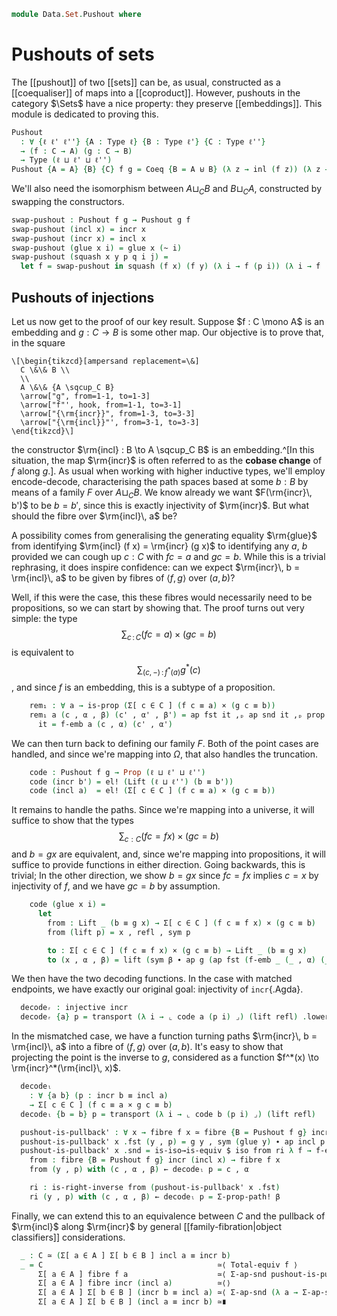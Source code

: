 <!--
```agda
open import 1Lab.Prelude

open import Data.Set.Coequaliser
open import Data.Sum
```
-->

```agda
module Data.Set.Pushout where
```

# Pushouts of sets

<!--
```agda
private variable
  ℓ ℓ' ℓ'' : Level
  A B C : Type ℓ
  f g : C → A

pattern incl x = inc (inl x)
pattern incr x = inc (inr x)
```
-->

The [[pushout]] of two [[sets]] can be, as usual, constructed as a
[[coequaliser]] of maps into a [[coproduct]]. However, pushouts in the
category $\Sets$ have a nice property: they preserve [[embeddings]].
This module is dedicated to proving this.

```agda
Pushout
  : ∀ {ℓ ℓ' ℓ''} {A : Type ℓ} {B : Type ℓ'} {C : Type ℓ''}
  → (f : C → A) (g : C → B)
  → Type (ℓ ⊔ ℓ' ⊔ ℓ'')
Pushout {A = A} {B} {C} f g = Coeq {B = A ⊎ B} (λ z → inl (f z)) (λ z → inr (g z))
```

We'll also need the isomorphism between $A \sqcup_C B$ and $B \sqcup_C
A$, constructed by swapping the constructors.

```agda
swap-pushout : Pushout f g → Pushout g f
swap-pushout (incl x) = incr x
swap-pushout (incr x) = incl x
swap-pushout (glue x i) = glue x (~ i)
swap-pushout (squash x y p q i j) =
  let f = swap-pushout in squash (f x) (f y) (λ i → f (p i)) (λ i → f (q i)) i j
```

<!--
```agda
swap-swap : swap-pushout {f = f} {g = g} ∘ swap-pushout ≡ λ x → x
swap-swap = ext λ where
  (inl x) → refl
  (inr x) → refl

swap-pushout-is-equiv : is-equiv (swap-pushout {f = f} {g = g})
swap-pushout-is-equiv = is-iso→is-equiv $
  iso swap-pushout (happly swap-swap) (happly swap-swap)
```
-->

## Pushouts of injections

<!--
```agda
module
  _ {ℓ ℓ' ℓ''} {A : Type ℓ} {B : Type ℓ'} {C : Type ℓ''}
    ⦃ bset : H-Level B 2 ⦄
    (f : C → A) (g : C → B) (f-emb : is-embedding f)
    where
```
-->

Let us now get to the proof of our key result. Suppose $f : C \mono A$
is an embedding and $g : C \to B$ is some other map. Our objective is to
prove that, in the square

~~~{.quiver}
\[\begin{tikzcd}[ampersand replacement=\&]
  C \&\& B \\
  \\
  A \&\& {A \sqcup_C B}
  \arrow["g", from=1-1, to=1-3]
  \arrow["f"', hook, from=1-1, to=3-1]
  \arrow["{\rm{incr}}", from=1-3, to=3-3]
  \arrow["{\rm{incl}}"', from=3-1, to=3-3]
\end{tikzcd}\]
~~~

the constructor $\rm{incl} : B \to A \sqcup_C B$ is an embedding.^[In
this situation, the map $\rm{incr}$ is often referred to as the **cobase
change** of $f$ along $g$.]. As usual when working with higher inductive
types, we'll employ encode-decode, characterising the path spaces based
at some $b : B$ by means of a family $F$ over $A \sqcup_C B$. We know
already we want $F(\rm{incr}\, b')$ to be $b = b'$, since this is
exactly injectivity of $\rm{incr}$. But what should the fibre over
$\rm{incl}\, a$ be?

A possibility comes from generalising the generating equality
$\rm{glue}$ from identifying $\rm{incl} (f x) = \rm{incr} (g x)$ to
identifying any $a$, $b$ provided we can cough up $c : C$ with $f c = a$
and $g c = b$. While this is a trivial rephrasing, it does inspire
confidence: can we expect $\rm{incr}\, b = \rm{incl}\, a$ to be given by
fibres of $\langle f, g \rangle$ over $(a, b)$?

Well, if this were the case, this these fibres would necessarily need to
be propositions, so we can start by showing that. The proof turns out
very simple: the type $$\sum_{c\, :\, C} (f c = a) \times (g c = b)$$ is
equivalent to $$\sum_{(c,-)\, :\, f^*(a)} g^*(c)$$, and since $f$ is an
embedding, this is a subtype of a proposition.

<!--
```agda
  private module _ (b : B) where
```
-->

```agda
    rem₁ : ∀ a → is-prop (Σ[ c ∈ C ] (f c ≡ a) × (g c ≡ b))
    rem₁ a (c , α , β) (c' , α' , β') = ap fst it ,ₚ ap snd it ,ₚ prop! where
      it = f-emb a (c , α) (c' , α')
```

<!--
```agda
    instance
      rem₁' : ∀ {a n} → H-Level (Σ[ c ∈ C ] (f c ≡ a) × (g c ≡ b)) (suc n)
      rem₁' {a} = prop-instance (rem₁ a)
      {-# OVERLAPPING rem₁' #-}
```
-->

We can then turn back to defining our family $F$. Both of the point
cases are handled, and since we're mapping into $\Omega$, that also
handles the truncation.

```agda
    code : Pushout f g → Prop (ℓ ⊔ ℓ' ⊔ ℓ'')
    code (incr b') = el! (Lift (ℓ ⊔ ℓ'') (b ≡ b'))
    code (incl a)  = el! (Σ[ c ∈ C ] (f c ≡ a) × (g c ≡ b))
```

It remains to handle the paths. Since we're mapping into a universe, it
will suffice to show that the types
$$\sum_{c : C} (f c = f x) \times (g c = b)$$
and $b = g x$ are equivalent, and, since we're mapping into
propositions, it will suffice to provide functions in either direction.
Going backwards, this is trivial; In the other direction, we show $b =
g x$ since $f c = f x$ implies $c = x$ by injectivity of $f$, and
we have $g c = b$ by assumption.

```agda
    code (glue x i) =
      let
        from : Lift _ (b ≡ g x) → Σ[ c ∈ C ] (f c ≡ f x) × (g c ≡ b)
        from (lift p) = x , refl , sym p

        to : Σ[ c ∈ C ] (f c ≡ f x) × (g c ≡ b) → Lift _ (b ≡ g x)
        to (x , α , β) = lift (sym β ∙ ap g (ap fst (f-emb _ (_ , α) (_ , refl))))
```

<!--
```agda
      in n-ua
          {X = el! (Σ[ c ∈ C ] (f c ≡ f x) × (g c ≡ b))}
          {Y = el! (Lift (ℓ ⊔ ℓ'') (b ≡ g x))}
          (prop-ext! to from) i

    code (squash x y p q i j) = n-Type-is-hlevel 1
      (code x) (code y) (λ i → code (p i)) (λ i → code (q i)) i j
```
-->

We then have the two decoding functions. In the case with matched
endpoints, we have exactly our original goal: injectivity of
`incr`{.Agda}.

```agda
  decodeᵣ : injective incr
  decodeᵣ {a} p = transport (λ i → ⌞ code a (p i) ⌟) (lift refl) .lower
```

<!--
```agda
  f-inj→incr-inj : is-embedding {A = B} {B = Pushout f g} incr
  f-inj→incr-inj = injective→is-embedding! λ {x} r →
    transport (λ i → ⌞ code x (r i) ⌟) (lift refl) .lower
```
-->

In the mismatched case, we have a function turning paths $\rm{incr}\, b
= \rm{incl}\, a$ into a fibre of $\langle f, g \rangle$ over $(a, b)$.
It's easy to show that projecting the point is the inverse to $g$,
considered as a function $f^*(x) \to \rm{incr}^*(\rm{incl}\, x)$.

```agda
  decodeₗ
    : ∀ {a b} (p : incr b ≡ incl a)
    → Σ[ c ∈ C ] (f c ≡ a × g c ≡ b)
  decodeₗ {b = b} p = transport (λ i → ⌞ code b (p i) ⌟) (lift refl)

  pushout-is-pullback' : ∀ x → fibre f x ≃ fibre {B = Pushout f g} incr (incl x)
  pushout-is-pullback' x .fst (y , p) = g y , sym (glue y) ∙ ap incl p
  pushout-is-pullback' x .snd = is-iso→is-equiv $ iso from ri λ f → f-emb x _ _ where
    from : fibre {B = Pushout f g} incr (incl x) → fibre f x
    from (y , p) with (c , α , β) ← decodeₗ p = c , α

    ri : is-right-inverse from (pushout-is-pullback' x .fst)
    ri (y , p) with (c , α , β) ← decodeₗ p = Σ-prop-path! β
```

Finally, we can extend this to an equivalence between $C$ and the
pullback of $\rm{incl}$ along $\rm{incr}$ by general
[[family-fibration|object classifiers]] considerations.

```agda
  _ : C ≃ (Σ[ a ∈ A ] Σ[ b ∈ B ] incl a ≡ incr b)
  _ = C                                       ≃⟨ Total-equiv f ⟩
      Σ[ a ∈ A ] fibre f a                    ≃⟨ Σ-ap-snd pushout-is-pullback' ⟩
      Σ[ a ∈ A ] fibre incr (incl a)          ≃⟨⟩
      Σ[ a ∈ A ] Σ[ b ∈ B ] (incr b ≡ incl a) ≃⟨ Σ-ap-snd (λ a → Σ-ap-snd λ b → sym-equiv) ⟩
      Σ[ a ∈ A ] Σ[ b ∈ B ] (incl a ≡ incr b) ≃∎
```

<!--
```agda
  -- That equivalence computes like garbage on the third component, and
  -- we can do better:

  pushout-is-pullback : C ≃ (Σ[ a ∈ A ] Σ[ b ∈ B ] incl a ≡ incr b)
  pushout-is-pullback .fst x = f x , g x , glue x
  pushout-is-pullback .snd = is-iso→is-equiv (iso from ri λ x → refl) where
    module _ (x : _) (let β = x .snd .snd) where
      from : C
      from = decodeₗ (sym β) .fst

      ri : (f from , g from , glue from) ≡ (_ , _ , β)
      ri = decodeₗ (sym β) .snd .fst ,ₚ decodeₗ (sym β) .snd .snd ,ₚ prop!

module _ ⦃ aset : H-Level A 2 ⦄ (f : C → A) (g : C → B) (g-emb : is-embedding g) where
  g-inj→incl-inj : is-embedding {A = A} {B = Pushout f g} incl
  g-inj→incl-inj = ∙-is-embedding
    (f-inj→incr-inj g f g-emb)
    (is-equiv→is-embedding swap-pushout-is-equiv)
```
-->
